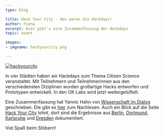 ```yaml
---
type: blog

title: Hack Your City - das waren die Hackdays!
author: Fiona
excerpt: Hier gibt's eine Zusammenfassung der Hackdays
topic: event

images:
- imgname: hackyourcity.png

---
```

[![hackyourcity](/blog/hackyourcity.png)](http://hackyourcity.de/)

In vier Städten haben wir Hackdays zum Thema Citizen Science veranstaltet. Mit Teilnehmern und Teilnehmerinnen aus den verschiedensten Diziplinen wurden großartige Hacks entworfen und Prototypen entwickelt. In den OK Labs wird jetzt weitergetüftelt.

Eine Zusammenfassung hat Yannic Hahn von [Wissenschaft im Dialog][] geschrieben. Die gibt es
[hier][] zum Nachlesen. Auch ein Blick auf die Seite [Hack Your City][] lohnt, dort sind die Ergebnisse aus [Berlin][], [Dortmund][], [Karlsruhe][] und [Dresden][] dokumentiert.

Viel Spaß beim Stöbern!

[Wissenschaft im Dialog]: http://www.wissenschaft-im-dialog.de
[Hier]: http://us5.campaign-archive1.com/?u=929f1e07936386d34833e20d1&id=6bf471cfa9
[Hack Your City]: http://hackyourcity.de
[Berlin]: http://hackyourcity.de/berlin
[Dresden]: http://hackyourcity.de/dresden
[Dortmund]: http://hackyourcity.de/dortmund
[Karlsruhe]: http://hackyourcity.de/karlsruhe
